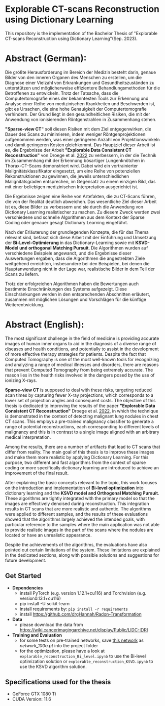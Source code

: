 # Explorable CT-scans Reconstruction using Dictionary Learning
This repository is the implementation of the Bachelor Thesis of "Explorable CT-scans Reconstruction using Dictionary Learning"(Sep. 2023).

# Abstract (German):

Die größte Herausforderung im Bereich der Medizin besteht darin, genaue Bilder von den inneren Organen des Menschen zu erstellen, um die Diagnose einer Vielzahl von Erkrankungen und Gesundheitszuständen zu unterstützen und möglicherweise effizientere Behandlungsmethoden für die Betroffenen zu entwickeln. Trotz der Tatsache, dass die Computertomografie eines der bekanntesten Tools zur Erkennung und Analyse einer Reihe von medizinischen Krankheiten und Beschwerden ist, gibt es Ursachen, die eine hohe Genauigkeit der Computertomografie verhindern. Der Grund liegt in den gesundheitlichen Risiken, die mit der Anwendung von ionisierenden Röntgenstrahlen in Zusammenhang stehen.

**"Sparse-view CT"** soll diesen Risiken mit dem Ziel entgegenwirken, die Dauer des Scans zu minimieren, indem weniger Röntgenprojektionen aufgenommen werden, was einer geringeren Anzahl von Projektionswinkeln und damit geringeren Kosten gleichkommt. Das Hauptziel dieser Arbeit ist es, die Ergebnisse der Arbeit **"Explorable Data Consistent CT Reconstruction"** von Droege et al. [2022](https://bmvc2022.mpi-inf.mpg.de/0746.pdf) zu verbessern, in der die Technik im Zusammenhang mit der Erkennung bösartiger Lungenknötchen in Thorax-CT-Scans demonstriert wird. Dabei wird ein vortrainierter Malignitätsklassifikator eingesetzt, um eine Reihe von potenziellen Rekonstruktionen zu gewinnen, die jeweils unterschiedlichen Malignitätsgraden entsprechen, im Gegensatz zu einem einzigen Bild, das mit einer beliebigen medizinischen Interpretation ausgerichtet ist.


Die Ergebnisse zeigen eine Reihe von Artefakten, die zu CT-Scans führen, die von der Realität deutlich abweichen. Das wesentliche Ziel dieser Arbeit ist es, diese Bilder zu verbessern und sie durch die Anwendung von Dictionary Learning realistischer zu machen. Zu diesem Zweck werden zwei verschiedene und schnelle Algorithmen aus dem Kontext der Sparse Coding oder genauer gesagt Dictionary Learning eingeführt.

Nach der Erläuterung der grundlegenden Konzepte, die für das Thema relevant sind, befasst sich diese Arbeit mit der Einführung und Umsetzung der **Bi-Level-Optimierung** in das Dictionary-Learning sowie mit **KSVD-Model und orthogonal Matching Pursuit**. Die Algorithmen wurden auf verschiedene Beispiele angewandt, und die Ergebnisse dieser Auswertungen ergaben, dass die Algorithmen die angestrebten Ziele weitgehend erreichten, insbesondere bei den Beispielen, bei denen die Hauptanwendung nicht in der Lage war, realistische Bilder in dem Teil der Scans zu liefern.

Trotz der erfolgreichen Algorithmen haben die Bewertungen auch bestimmte Einschränkungen des Systems aufgezeigt. Diese Einschränkungen werden in den entsprechenden Abschnitten erläutert, zusammen mit möglichen Lösungen und Vorschlägen für die künftige Weiterentwicklung.

# Abstract (English):

The most significant challenge in the field of medicine is providing accurate images of human inner organs to aid in the diagnosis of a diverse range of diseases and health conditions, and potentially to assist in the development of more effective therapy strategies for patients. Despite the fact that Computed Tomography is one of the most well-known tools for recognizing and analyzing a range of medical illnesses and disorders, there are reasons that prevent Computed Tomography from being extremely accurate. The reason lies in the health risks involved in the dangers posed by the use of ionizing X-rays.

**Sparse-view CT** is supposed to deal with these risks, targeting reduced scan times by capturing fewer X-ray projections, which corresponds to a lower set of projection angles and consequent costs. The objective of this thesis is dedicated to improving the results of the paper **"Explorable Data Consistent CT Reconstruction"** Droege et al. [2022](https://bmvc2022.mpi-inf.mpg.de/0746.pdf), in which the technique is demonstrated in the context of detecting malignant lung nodules in chest CT scans. This employs a pre-trained malignancy classifier to generate a range of potential reconstructions, each corresponding to different levels of malignancy and this is in contrast to a single image aligned with an arbitrary medical interpretation.

Among the results, there are a number of artifacts that lead to CT scans that differ from reality. The main goal of this thesis is to improve these images and make them more realistic by applying Dictionary Learning. For this purpose, two different and fast algorithms from the context of sparse coding or more specifically dictionary learning are introduced to achieve an improvement of the final result.

After explaining the basic concepts relevant to the topic, this work focuses on the introduction and implementation of **Bi-level optimization** into dictionary learning and the **KSVD model and Orthogonal Matching Pursuit**. These algorithms are tightly integrated with the primary model so that the images are effectively denoised during reconstruction. This integration results in CT scans that are more realistic and authentic. The algorithms were applied to different samples, and the results of these evaluations showed that the algorithms largely achieved the intended goals, with particular reference to the samples where the main application was not able to provide realistic images in the part of the scans where the nodules are located or have an unrealistic appearance.

Despite the achievements of the algorithms, the evaluations have also pointed out certain limitations of the system. These limitations are explained in the dedicated sections, along with possible solutions and suggestions for future development.



## Get Started

- **Dependencies** 
  - install PyTorch (e.g. version 1.12.1+cu116) and Torchvision (e.g. version0.13.1+cu116)
  - pip install -U scikit-learn
  - install requirements by: `pip install -r requirements`
  - install https://github.com/drgHannah/Radon-Transformation
- **Data** 
  - please download the data from https://wiki.cancerimagingarchive.net/display/Public/LIDC-IDRI
- **Training and Evaluation** 
	-   for some tests on pre-trained networks, save [this network](https://drive.google.com/drive/folders/16pwCuat4tby_O3k2q2JDf79aYd6-cTGb?usp=sharing)  as *network_100a.pt* into the project folder
  - for the optimization, please have a look at `explarable_reconstruction_Bi_level.ipynb` to use the Bi-level optimization solution or `explorable_reconstruction_KSVD.ipynb` to use the KSVD algorithm solution.


## Specifications used for the thesis
- GeForce GTX 1080 Ti
- CUDA Version: 11.6
